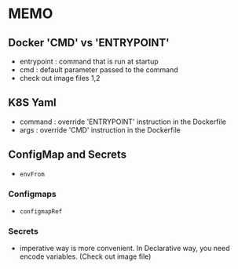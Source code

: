 # MEMO 

## Docker 'CMD' vs 'ENTRYPOINT'
 - entrypoint : command that is run at startup
 - cmd : default parameter passed to the command
 - check out image files 1,2

## K8S Yaml
 - command : override 'ENTRYPOINT' instruction in the Dockerfile
 - args : override 'CMD' instruction in the Dockerfile

## ConfigMap and Secrets
 - ``envFrom``

### Configmaps
  - ``configmapRef``

### Secrets
 - imperative way is more convenient. In Declarative way, you need encode variables. (Check out image file)
